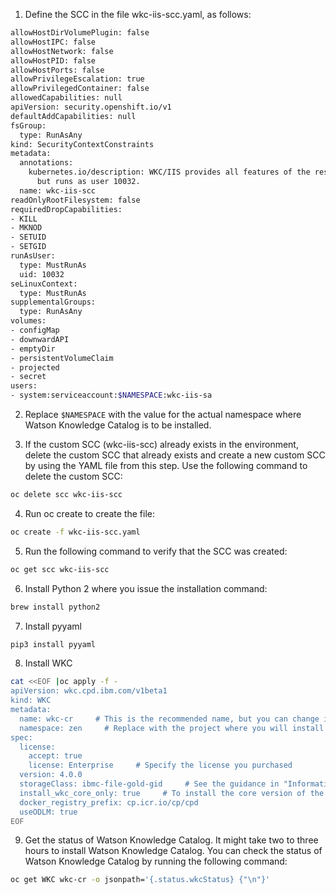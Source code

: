 1. Define the SCC in the file wkc-iis-scc.yaml, as follows:

```bash
allowHostDirVolumePlugin: false
allowHostIPC: false
allowHostNetwork: false
allowHostPID: false
allowHostPorts: false
allowPrivilegeEscalation: true
allowPrivilegedContainer: false
allowedCapabilities: null
apiVersion: security.openshift.io/v1
defaultAddCapabilities: null
fsGroup:
  type: RunAsAny
kind: SecurityContextConstraints
metadata:
  annotations:
    kubernetes.io/description: WKC/IIS provides all features of the restricted SCC
      but runs as user 10032.
  name: wkc-iis-scc
readOnlyRootFilesystem: false
requiredDropCapabilities:
- KILL
- MKNOD
- SETUID
- SETGID
runAsUser:
  type: MustRunAs
  uid: 10032
seLinuxContext:
  type: MustRunAs
supplementalGroups:
  type: RunAsAny
volumes:
- configMap
- downwardAPI
- emptyDir
- persistentVolumeClaim
- projected
- secret
users:
- system:serviceaccount:$NAMESPACE:wkc-iis-sa
```

2. Replace `$NAMESPACE` with the value for the actual namespace where Watson Knowledge Catalog is to be installed.

3. If the custom SCC (wkc-iis-scc) already exists in the environment, delete the custom SCC that already exists and create a new custom SCC by using the YAML file from this step. Use the following command to delete the custom SCC: 
```bash
oc delete scc wkc-iis-scc
```

4. Run oc create to create the file:
```bash
oc create -f wkc-iis-scc.yaml
```
5. Run the following command to verify that the SCC was created:
```bash
oc get scc wkc-iis-scc
```

6. Install Python 2 where you issue the installation command:
```bash
brew install python2
```

7. Install pyyaml
```bash
pip3 install pyyaml
```

8. Install WKC
```bash
cat <<EOF |oc apply -f -
apiVersion: wkc.cpd.ibm.com/v1beta1
kind: WKC
metadata:
  name: wkc-cr     # This is the recommended name, but you can change it
  namespace: zen     # Replace with the project where you will install Watson Knowledge Catalog
spec:
  license:
    accept: true
    license: Enterprise     # Specify the license you purchased
  version: 4.0.0
  storageClass: ibmc-file-gold-gid     # See the guidance in "Information you need to complete this task"
  install_wkc_core_only: true     # To install the core version of the service, remove the comment tagging from the beginning of the line.
  docker_registry_prefix: cp.icr.io/cp/cpd
  useODLM: true
EOF
```

9. Get the status of Watson Knowledge Catalog. It might take two to three hours to install Watson Knowledge Catalog. You can check the status of Watson Knowledge Catalog by running the following command:
```bash
oc get WKC wkc-cr -o jsonpath='{.status.wkcStatus} {"\n"}'
```
